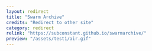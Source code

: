 ```yaml
---
layout: redirect
title: "Swarm Archive"
credits: "Redirect to other site"
category: redirect
relink: "https://subconstant.github.io/swarmarchive/"
preview: "/assets/test1/air.gif"
---
```


